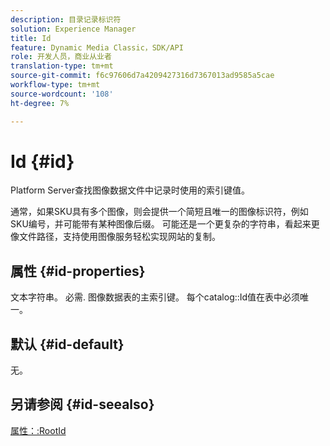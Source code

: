 ```yaml
---
description: 目录记录标识符
solution: Experience Manager
title: Id
feature: Dynamic Media Classic，SDK/API
role: 开发人员，商业从业者
translation-type: tm+mt
source-git-commit: f6c97606d7a4209427316d7367013ad9585a5cae
workflow-type: tm+mt
source-wordcount: '108'
ht-degree: 7%

---
```



# Id {#id}

Platform Server查找图像数据文件中记录时使用的索引键值。

通常，如果SKU具有多个图像，则会提供一个简短且唯一的图像标识符，例如SKU编号，并可能带有某种图像后缀。 可能还是一个更复杂的字符串，看起来更像文件路径，支持使用图像服务轻松实现网站的复制。

## 属性 {#id-properties}

文本字符串。 必需. 图像数据表的主索引键。 每个catalog::Id值在表中必须唯一。

## 默认 {#id-default}

无。

## 另请参阅 {#id-seealso}

[属性：:RootId](/help/aem-is-ir-api/is-api/image-catalog/image-serving-api-ref/c-image-catalog-reference/c-attributes-reference/r-rootid.md)